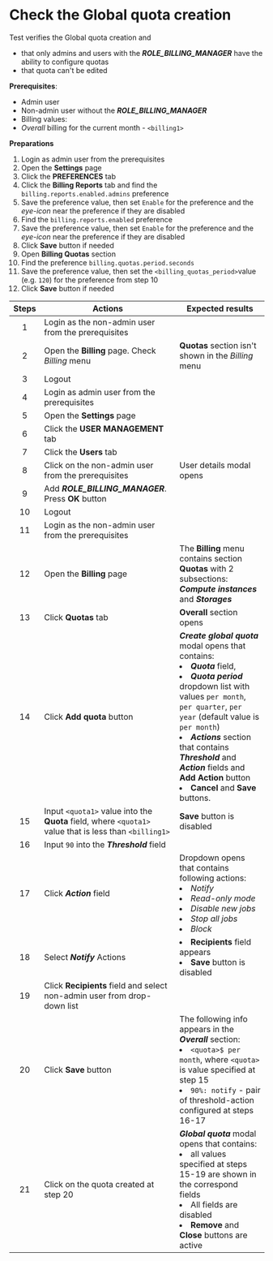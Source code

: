 # Check the Global quota creation

Test verifies the Global quota creation and
- that only admins and users with the ***ROLE_BILLING_MANAGER*** have the ability to configure quotas
- that quota can't be edited

**Prerequisites**:
- Admin user
- Non-admin user without the ***ROLE_BILLING_MANAGER***
- Billing values:
 - *Overall* billing for the current month - `<billing1>`

**Preparations**
1. Login as admin user from the prerequisites
2. Open the **Settings** page
3. Click the **PREFERENCES** tab
4. Click the **Billing Reports** tab and find the `billing.reports.enabled.admins` preference
5. Save the preference value, then set `Enable` for the preference and the *eye-icon* near the preference if they are disabled
6. Find the `billing.reports.enabled` preference
7. Save the preference value, then set `Enable` for the preference and the *eye-icon* near the preference if they are disabled
8. Click **Save** button if needed
9. Open **Billing Quotas** section
10. Find the preference `billing.quotas.period.seconds`
11. Save the preference value, then set the `<billing_quotas_period>`value (e.g. `120`) for the preference from step 10
12. Click **Save** button if needed

| Steps | Actions | Expected results |
| :---: | --- | --- |
| 1 | Login as the non-admin user from the prerequisites | |
| 2 | Open the **Billing** page. Check *Billing* menu | **Quotas** section isn't shown in the *Billing* menu |
| 3 | Logout | |
| 4 | Login as admin user from the prerequisites | |
| 5 | Open the **Settings** page | |
| 6 | Click the **USER MANAGEMENT** tab | |
| 7 | Click the **Users** tab | |
| 8 | Click on the non-admin user from the prerequisites | User details modal opens |
| 9 | Add ***ROLE_BILLING_MANAGER***. Press **OK** button | |
| 10 | Logout | |
| 11 | Login as the non-admin user from the prerequisites | |
| 12 | Open the **Billing** page | The **Billing** menu contains section **Quotas** with 2 subsections: ***Compute instances*** and ***Storages*** |
| 13 | Click **Quotas** tab | **Overall** section opens |
| 14 | Click **Add quota** button | ***Create global quota*** modal opens that contains: <li> ***Quota*** field, <li> ***Quota period*** dropdown list with values `per month`, `per quarter`, `per year` (default value is `per month`) <li> ***Actions*** section that contains ***Threshold*** and ***Action*** fields and **Add Action** button <li> **Cancel** and **Save** buttons. |
| 15 | Input `<quota1>` value into the **Quota** field, where `<quota1>` value that is less than `<billing1>` | **Save** button is disabled |
| 16 | Input `90` into the ***Threshold*** field | |
| 17 | Click ***Action*** field | Dropdown opens that contains following actions: <li> *Notify* <li> *Read-only mode* <li> *Disable new jobs* <li> *Stop all jobs* <li> *Block* |
| 18 | Select ***Notify*** Actions | <li> **Recipients** field appears <li> **Save** button is disabled |
| 19 | Click **Recipients** field and select non-admin user from drop-down list | |
| 20 | Click **Save** button | The following info appears in the ***Overall*** section: <li> `<quota>$ per month`, where `<quota>` is value specified at step 15 <li> `90%: notify` - pair of threshold-action configured at steps 16-17 |
| 21 | Click on the quota created at step 20 | ***Global quota*** modal opens that contains: <li> all values specified at steps 15-19 are shown in the correspond fields <li> All fields are disabled <li> **Remove** and **Close** buttons are active |
 